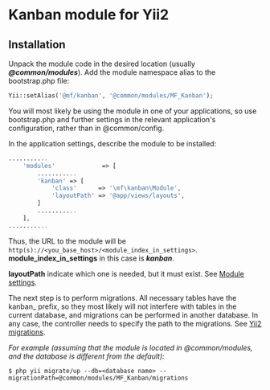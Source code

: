 # Kanban module for Yii2

## Installation

Unpack the module code in the desired location (usually ***@common/modules***). Add the module namespace alias to the bootstrap.php file:
```php
Yii::setAlias('@mf/kanban', '@common/modules/MF_Kanban');
```
You will most likely be using the module in one of your applications, so use bootstrap.php and further settings in the relevant application's configuration, rather than in @common/config.

In the application settings, describe the module to be installed:
```php
...........
    'modules'             => [
        ...........
        'kanban' => [
            'class'      => '\mf\kanban\Module',
            'layoutPath' => '@app/views/layouts',
        ]
        ...........
    ],
...........
```
Thus, the URL to the module will be ```http(s)://<you_base_host>/<module_index_in_settings>```.
**module_index_in_settings** in this case is ***kanban***.

**layoutPath** indicate which one is needed, but it must exist. 
See [Module settings](https://www.yiiframework.com/doc/guide/2.0/en/structure-modules#using-modules).

The next step is to perform migrations. All necessary tables have the kanban_ prefix, so they most likely will not interfere with tables in the current database, and migrations can be performed in another database. 
In any case, the controller needs to specify the path to the migrations.
See [Yii2 migrations](https://www.yiiframework.com/doc/guide/2.0/en/db-migrations#using-command-line-options).

*For example (assuming that the module is located in @common/modules, and the database is different from the default):*
```shell
$ php yii migrate/up --db=<database name> --migrationPath=@common/modules/MF_Kanban/migrations
```
